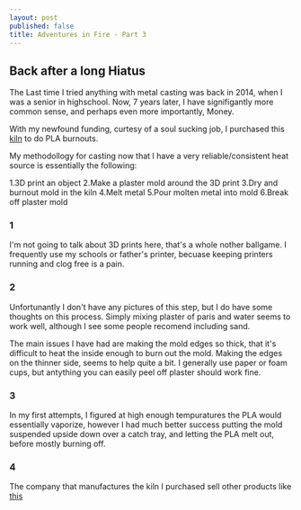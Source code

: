 ```yaml
---
layout: post
published: false
title: Adventures in Fire - Part 3
---
```

## Back after a long Hiatus

The Last time I tried anything with metal casting was back in 2014, when I was a senior in highschool. Now, 7 years later, I have signifigantly more common sense, and perhaps even more importantly, Money.

With my newfound funding, curtesy of a soul sucking job, I purchased this [kiln](https://www.amazon.com/gp/product/B07H43Q81K/ref=as_li_tl?ie=UTF8&camp=1789&creative=9325&creativeASIN=B07H43Q81K&linkCode=as2&tag=tk4210b-20&linkId=dbe018d906b437b36624f86786af3367/) to do PLA burnouts.

My methodollogy for casting now that I have a very reliable/consistent heat source is essentially the following:

1.3D print an object
2.Make a plaster mold around the 3D print
3.Dry and burnout mold in the kiln
4.Melt metal
5.Pour molten metal into mold
6.Break off plaster mold

### 1

I'm not going to talk about 3D prints here, that's a whole nother ballgame. I frequently use my schools or father's printer, becuase keeping printers running and clog free is a pain.

### 2

Unfortunantly I don't have any pictures of this step, but I do have some thoughts on this process. Simply mixing plaster of paris and water seems to work well, although I see some people recomend including sand.

The main issues I have had are making the mold edges so thick, that it's difficult to heat the inside enough to burn out the mold. Making the edges on the thinner side, seems to help quite a bit. I generally use paper or foam cups, but antything you can easily peel off plaster should work fine.

### 3

In my first attempts, I figured at high enough tempuratures the PLA would essentially vaporize, however I had much better success putting the mold suspended upside down over a catch tray, and letting the PLA melt out, before mostly burning off.

### 4

The company that manufactures the kiln I purchased sell other products like [this](https://www.amazon.com/Tabletop-QuikMelt-PRO-120-Melting-Furnace/dp/B07888X23W/ref=sr_1_33?dchild=1&keywords=PMC+Supplies+LLC&qid=1622521920&sr=8-33)